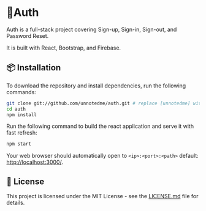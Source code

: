 # 🚪Auth

Auth is a full-stack project covering Sign-up, Sign-in, Sign-out, and Password Reset. 

It is built with React, Bootstrap, and Firebase.

## 📦 Installation

To download the repository and install dependencies, run the following commands:

```bash
git clone git://github.com/unnotedme/auth.git # replace [unnotedme] with your github username if you fork first.
cd auth
npm install
```

Run the following command to build the react application and serve it with fast refresh:

```bash
npm start
```

Your web browser should automatically open to `<ip>:<port>:<path>` default: [http://localhost:3000/](http://localhost:3000/).

## 📝 License

This project is licensed under the MIT License - see the [LICENSE.md](LICENSE.md) file for details.
